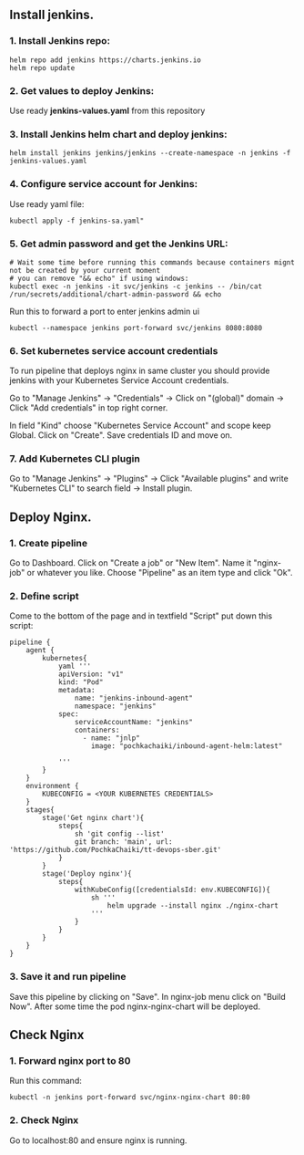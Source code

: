 


## Install jenkins.
### 1. Install Jenkins repo:
```
helm repo add jenkins https://charts.jenkins.io
helm repo update
```


### 2. Get values to deploy Jenkins:

Use ready **jenkins-values.yaml** from this repository

<!-- Run this command:
```
wget https://raw.githubusercontent.com/jenkinsci/helm-charts/main/charts/jenkins/values.yaml
```
Add this lines to values.yaml:
```
serviceType: NodePort
nodePort: 32000
```
```
serviceAccount:
  create: false
name: jenkins
annotations: {}
``` 
Rename values.yaml to jenkins-values.yaml -->

### 3. Install Jenkins helm chart and deploy jenkins:
```
helm install jenkins jenkins/jenkins --create-namespace -n jenkins -f jenkins-values.yaml
```

<!-- helm upgrade --install jenkins jenkins/jenkins --create-namespace -n jenkins --set controller.image.repository="pochkachaiki/jenkins-k8s-helm" --set controller.image.tag="latest" --set controller.image.tagLabel="" -f values.yaml -->

### 4. Configure service account for Jenkins:
Use ready yaml file:
```
kubectl apply -f jenkins-sa.yaml"
```

### 5. Get admin password and get the Jenkins URL:
```
# Wait some time before running this commands because containers mignt not be created by your current moment
# you can remove "&& echo" if using windows:
kubectl exec -n jenkins -it svc/jenkins -c jenkins -- /bin/cat /run/secrets/additional/chart-admin-password && echo 
```

Run this to forward a port to enter jenkins admin ui
```
kubectl --namespace jenkins port-forward svc/jenkins 8080:8080
```

### 6. Set kubernetes service account credentials
To run pipeline that deploys nginx in same cluster you should provide jenkins with your Kubernetes Service Account credentials.

Go to "Manage Jenkins" -> "Credentials" -> Click on "(global)" domain -> Click "Add credentials" in top right corner.

In field "Kind" choose "Kubernetes Service Account" and scope keep Global. Click on "Create".
Save credentials ID and move on.

### 7. Add Kubernetes CLI plugin
Go to "Manage Jenkins" -> "Plugins" -> Click "Available plugins" and write "Kubernetes CLI" to search field -> Install plugin.

## Deploy Nginx.
### 1. Create pipeline
Go to Dashboard. Click on "Create a job" or "New Item".
Name it "nginx-job" or whatever you like. Choose "Pipeline" as an item type and click "Ok".

### 2. Define script
Come to the bottom of the page and in textfield "Script" put down this script:
```
pipeline {
    agent {
        kubernetes{
            yaml '''
            apiVersion: "v1"
            kind: "Pod"
            metadata:
                name: "jenkins-inbound-agent"
                namespace: "jenkins"
            spec:
                serviceAccountName: "jenkins"
                containers:
                  - name: "jnlp"
                    image: "pochkachaiki/inbound-agent-helm:latest"
                
            '''
        }
    }
    environment {
        KUBECONFIG = <YOUR KUBERNETES CREDENTIALS>
    }
    stages{
        stage('Get nginx chart'){
            steps{
                sh 'git config --list'
                git branch: 'main', url: 'https://github.com/PochkaChaiki/tt-devops-sber.git'
            }
        }
        stage('Deploy nginx'){
            steps{
                withKubeConfig([credentialsId: env.KUBECONFIG]){
                    sh '''
                        helm upgrade --install nginx ./nginx-chart
                    '''
                }
            }
        }
    }
}
```

### 3. Save it and run pipeline
Save this pipeline by clicking on "Save".
In nginx-job menu click on "Build Now".
After some time the pod nginx-nginx-chart will be deployed.

## Check Nginx
### 1. Forward nginx port to 80
Run this command:
```
kubectl -n jenkins port-forward svc/nginx-nginx-chart 80:80
```

### 2. Check Nginx
Go to localhost:80 and ensure nginx is running.


